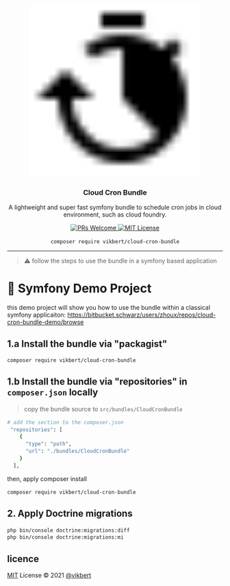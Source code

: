 <div align="center">
  <img src="docs/cron.svg" width=400/>
  <h3>Cloud Cron Bundle</h3>
  <p>A lightweight and super fast symfony bundle to schedule cron jobs in cloud environment, such as cloud foundry.</p>

  <p>
    <a href="#">
      <img src="https://img.shields.io/badge/PRs-Welcome-brightgreen.svg?style=flat-square" alt="PRs Welcome">
    </a>
    <a href="#">
      <img src="https://img.shields.io/badge/License-MIT-brightgreen.svg?style=flat-square" alt="MIT License">
    </a>
  </p>

  `composer require vikbert/cloud-cron-bundle`
</div>

---

> ⚠️ follow the steps to use the bundle in a symfony based application

# 🌟 Symfony Demo Project
this demo project will show you how to use the bundle within a classical symfony applicaiton: <https://bitbucket.schwarz/users/zhoux/repos/cloud-cron-bundle-demo/browse>


## 1.a Install the bundle via "packagist"
```bash
composer require vikbert/cloud-cron-bundle
```

## 1.b Install the bundle via "repositories" in `composer.json` locally
> copy the bundle source to `src/bundles/CloudCronBundle`

```bash
# add the section to the composer.json
 "repositories": [
    {
      "type": "path",
      "url": "./bundles/CloudCronBundle"
    }
  ],

```

then, apply composer install
```bash
composer require vikbert/cloud-cron-bundle
```

## 2. Apply Doctrine migrations
```bash
php bin/console doctrine:migrations:diff
php bin/console doctrine:migrations:mi
```

## licence

[MIT](./LICENSE) License © 2021 [@vikbert](https://vikbert.github.io/)
